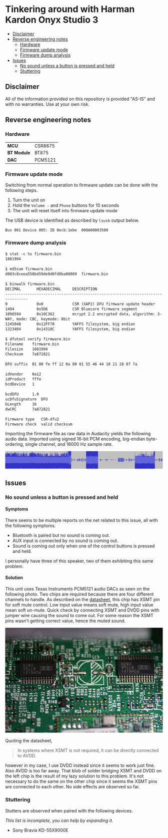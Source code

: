 # Tinkering around with Harman Kardon Onyx Studio 3

* [Disclaimer](#disclaimer)
* [Reverse engineering notes](#reverse-engineering-notes)
  + [Hardware](#hardware)
  + [Firmware update mode](#firmware-update-mode)
  + [Firmware dump analysis](#firmware-dump-analysis)
* [Issues](#issues)
  + [No sound unless a button is pressed and held](#no-sound-unless-a-button-is-pressed-and-held)
  + [Stuttering](#stuttering)

## Disclaimer

All of the information provided on this repository is provided "AS-IS" and with no warranties. Use at your own risk.

## Reverse engineering notes

### Hardware

|               |         |
|---------------|---------|
| **MCU**       | CSR8675 |
| **BT Module** | BT875   |
| **DAC**       | PCM5121 |

### Firmware update mode

Switching from normal operation to firmware update can be done with the following steps.

1. Turn the unit on
2. Hold the `Volume -` and `Phone` buttons for 10 seconds
3. The unit will reset itself into firmware update mode

The USB device is identified as described by `lsusb` output below.

```
Bus 001 Device 005: ID 0ecb:1ebe  000A00003500
```

### Firmware dump analysis

```
$ stat -c %s firmware.bin
1881994

$ md5sum firmware.bin
d803c8ceea558bd59de9d0fd8ba08009  firmware.bin

$ binwalk firmware.bin
DECIMAL       HEXADECIMAL     DESCRIPTION
--------------------------------------------------------------------------------
0             0x0             CSR (XAP2) DFU firmware update header
1494          0x5D6           CSR Bluecore firmware segment
1098594       0x10C362        mcrypt 2.2 encrypted data, algorithm: 3-WAY, mode: CBC, keymode: 8bit
1245048       0x12FF78        YAFFS filesystem, big endian
1323404       0x14318C        YAFFS filesystem, big endian

$ dfutool verify firmware.bin
Filename	firmware.bin
Filesize	1881994
Checksum	7a872821

DFU suffix	01 00 fe ff 12 0a 00 01 55 46 44 10 21 28 87 7a

idVendor	0a12
idProduct	fffe
bcdDevice	1

bcdDFU		1.0
ucDfuSignature	DFU
bLength		16
dwCRC		7a872821

Firmware type	CSR-dfu2
Firmware check	valid checksum
```

Importing the firmware file as raw data in Audacity yields the following audio data. Imported using signed 16-bit PCM encoding, big-endian byte-ordering, single channel, and 16000 Hz sample rate.

![Import as raw data in Audacity](./images/audacity-import-as-raw-data.png)

## Issues

### No sound unless a button is pressed and held

#### Symptoms

There seems to be multiple reports on the net related to this issue, all with the following symptoms.

- Bluetooth is paired but no sound is coming out.
- AUX input is connected by no sound is coming out.
- Sound is coming out only when one of the control buttons is pressed and held.

I personally have three of this speaker, two of them exhibiting this same problem.

#### Solution
This unit uses Texas Instruments PCM5121 audio DACs as seen on the following photo. Two chips are required because there are four different channels to handle. As described on the [datasheet](https://www.ti.com/product/PCM5121), this chip has XSMT pin for soft mute control. Low input value means soft mute, high input value mean soft un-mute. Quick check by connecting XSMT and DVDD pins with jumper wire causing the sound to come out. For some reason the XSMT pins wasn't getting correct value, hence the muted sound.

![Texas Instruments PCM5121 on Harman Kardon Onyx Studio 3](./images/pcm5121.jpg)

Quoting the datasheet, 

> In systems where XSMT is not required, it can be directly connected to AVDD.

however in my case, I use DVDD instead since it seems to work just fine. Also AVDD is too far away. That blob of solder bridging XSMT and DVDD on the left chip is the result of my lazy solution to this problem. It's not necessary to do the same on the other chip since it seems the XSMT pins are connected to each other. No side effects are observed so far.

### Stuttering

Stutters are observed when paired with the following devices.

_This list is incomplete, you can help by expanding it._

- Sony Bravia KD-55X9000E
